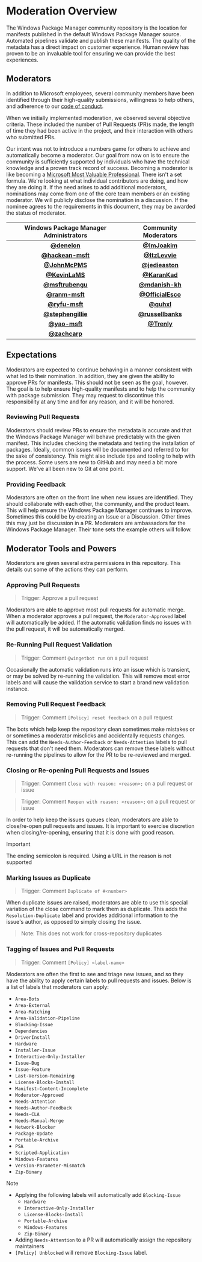# Moderation Overview

The Windows Package Manager community repository is the location for manifests published in the default Windows Package Manager source. Automated pipelines validate and publish these manifests. The quality of the metadata has a direct impact on customer experience. Human review has proven to be an invaluable tool for ensuring we can provide the best experiences.

## Moderators

In addition to Microsoft employees, several community members have been identified through their high-quality submissions, willingness to help others, and adherence to our [code of conduct](CODE_OF_CONDUCT.md).

When we initially implemented moderation, we observed several objective criteria. These included the number of Pull Requests (PR)s made, the length of time they had been active in the project, and their interaction with others who submitted PRs.

Our intent was not to introduce a numbers game for others to achieve and automatically become a moderator. Our goal from now on is to ensure the community is sufficiently supported by individuals who have the technical knowledge and a proven track record of success. Becoming a moderator is like becoming a [Microsoft Most Valuable Professional](https://mvp.microsoft.com/en-us/Pages/what-it-takes-to-be-an-mvp). There isn't a set formula. We're looking at what individual contributors are doing, and how they are doing it. If the need arises to add additional moderators, nominations may come from one of the core team members or an existing moderator. We will publicly disclose the nomination in a discussion. If the nominee agrees to the requirements in this document, they may be awarded the status of moderator.

| Windows Package Manager Administrators | Community Moderators |
| :---: | :---: |
| **[@denelon](https://github.com/denelon)** 				| **[@ImJoakim](https://github.com/ImJoakim)** |
| **[@hackean-msft](https://github.com/hackean-msft)** 		| **[@ItzLevvie](https://github.com/ItzLevvie)** |
| **[@JohnMcPMS](https://github.com/JohnMcPMS)**			| **[@jedieaston](https://github.com/jedieaston)** |
| **[@KevinLaMS](https://github.com/KevinLaMS)** 			| **[@KaranKad](https://github.com/KaranKad)** |
| **[@msftrubengu](https://github.com/msftrubengu)** 		| **[@mdanish-kh](https://github.com/mdanish-kh)** |
| **[@ranm-msft](https://github.com/ranm-msft)** 			| **[@OfficialEsco](https://github.com/OfficialEsco)** |
| **[@ryfu-msft](https://github.com/ryfu-msft)** 			| **[@quhxl](https://github.com/quhxl)** |
| **[@stephengillie](https://github.com/stephengillie)** 	| **[@russellbanks](https://github.com/russellbanks)** |
| **[@yao-msft](https://github.com/yao-msft)** 				| **[@Trenly](https://github.com/Trenly)** |
| **[@zachcarp](https://github.com/zachcarp)** 				| |

## Expectations

Moderators are expected to continue behaving in a manner consistent with what led to their nomination. In addition, they are given the ability to approve PRs for manifests. This should not be seen as the goal, however. The goal is to help ensure high-quality manifests and to help the community with package submission. They may request to discontinue this responsibility at any time and for any reason, and it will be honored.

### Reviewing Pull Requests

Moderators should review PRs to ensure the metadata is accurate and that the Windows Package Manager will behave predictably with the given manifest. This includes checking the metadata and testing the installation of packages. Ideally, common issues will be documented and referred to for the sake of consistency. This might also include tips and tooling to help with the process. Some users are new to GitHub and may need a bit more support. We've all been new to Git at one point.

### Providing Feedback

Moderators are often on the front line when new issues are identified. They should collaborate with each other, the community, and the product team. This will help ensure the Windows Package Manager continues to improve. Sometimes this could be by creating an Issue or a Discussion. Other times this may just be discussion in a PR. Moderators are ambassadors for the Windows Package Manager. Their tone sets the example others will follow.

## Moderator Tools and Powers

Moderators are given several extra permissions in this repository. This details out some of the actions they can perform.

### Approving Pull Requests

> Trigger: Approve a pull request

Moderators are able to approve most pull requests for automatic merge. When a moderator approves a pull request, the `Moderator-Approved` label will automatically be added. If the automatic validation finds no issues with the pull request, it will be automatically merged.

### Re-Running Pull Request Validation

> Trigger: Comment `@wingetbot run` on a pull request

Occasionally the automatic validation runs into an issue which is transient, or may be solved by re-running the validation. This will remove most error labels and will cause the validation service to start a brand new validation instance.

### Removing Pull Request Feedback

> Trigger: Comment `[Policy] reset feedback` on a pull request

The bots which help keep the repository clean sometimes make mistakes or or sometimes a moderator misclicks and accidentally requests changes. This can add the `Needs-Author-Feedback` or `Needs-Attention` labels to pull requests that don't need them. Moderators can remove these labels without re-running the pipelines to allow for the PR to be re-reviewed and merged.

### Closing or Re-opening Pull Requests and Issues

> Trigger: Comment `Close with reason: <reason>;` on a pull request or issue

> Trigger: Comment `Reopen with reason: <reason>;` on a pull request or issue

In order to help keep the issues queues clean, moderators are able to close/re-open pull requests and issues. It is important to exercise discretion when closing/re-opening, ensuring that it is done with good reason.
> [!IMPORTANT]
> The ending semicolon is required. Using a URL in the reason is not supported

### Marking Issues as Duplicate

> Trigger: Comment `Duplicate of #<number>`

When duplicate issues are raised, moderators are able to use this special variation of the close command to mark them as duplicate. This adds the `Resolution-Duplicate` label and provides additional information to the issue's author, as opposed to simply closing the issue.
> Note: This does not work for cross-repository duplicates

### Tagging of Issues and Pull Requests

> Trigger: Comment `[Policy] <label-name>`

Moderators are often the first to see and triage new issues, and so they have the ability to apply certain labels to pull requests and issues. Below is a list of labels that moderators can apply:

* `Area-Bots`
* `Area-External`
* `Area-Matching`
* `Area-Validation-Pipeline`
* `Blocking-Issue`
* `Dependencies`
* `DriverInstall`
* `Hardware`
* `Installer-Issue`
* `Interactive-Only-Installer`
* `Issue-Bug`
* `Issue-Feature`
* `Last-Version-Remaining`
* `License-Blocks-Install`
* `Manifest-Content-Incomplete`
* `Moderator-Approved`
* `Needs-Attention`
* `Needs-Author-Feedback`
* `Needs-CLA`
* `Needs-Manual-Merge`
* `Network-Blocker`
* `Package-Update`
* `Portable-Archive`
* `PSA`
* `Scripted-Application`
* `Windows-Features`
* `Version-Parameter-Mismatch`
* `Zip-Binary`

> [!NOTE]
>
> * Applying the following labels will automatically add `Blocking-Issue`
>   * `Hardware`
>   * `Interactive-Only-Installer`
>   * `License-Blocks-Install`
>   * `Portable-Archive`
>   * `Windows-Features`
>   * `Zip-Binary`
> * Adding `Needs-Attention` to a PR will automatically assign the repository maintainers
> * `[Policy] Unblocked` will remove `Blocking-Issue` label.
